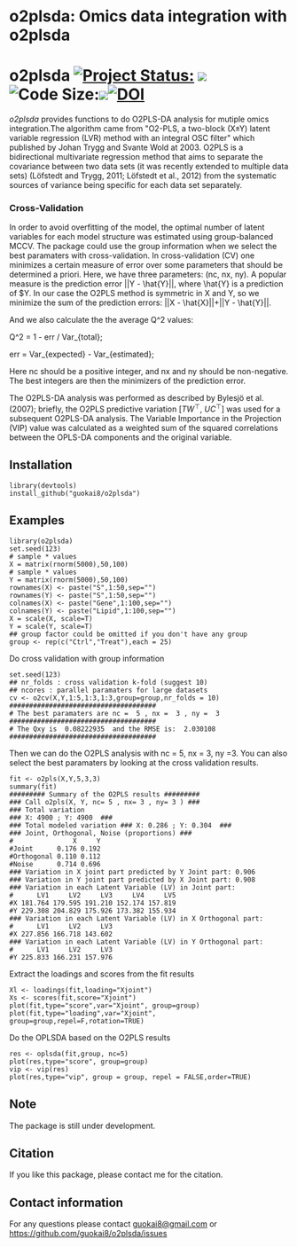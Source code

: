 # o2plsda: Omics data integration with o2plsda
# o2plsda [![Project Status:](http://www.repostatus.org/badges/latest/active.svg)](http://www.repostatus.org/#active)  [![](https://img.shields.io/badge/devel%20version-0.0.7-green.svg)](https://github.com/guokai8/o2plsda)  ![Code Size:](https://img.shields.io/github/languages/code-size/guokai8/o2plsda)![](https://img.shields.io/badge/license-GPL--3-blue.svg)[![DOI](https://zenodo.org/badge/413478714.svg)](https://zenodo.org/badge/latestdoi/413478714)


_o2plsda_ provides functions to do O2PLS-DA analysis for mutiple omics integration.The algorithm came from "O2-PLS, a two-block (X±Y) latent variable regression (LVR) method with an integral OSC filter" which published by Johan Trygg and Svante Wold at 2003. O2PLS is a bidirectional multivariate regression method that aims to separate the covariance between two data sets (it was recently extended to multiple data sets) (Löfstedt and Trygg, 2011; Löfstedt et al., 2012) from the systematic sources of variance being specific for each data set separately. 

### Cross-Validation

In order to avoid overfitting of the model, the optimal number of latent variables for each model structure was estimated using group-balanced MCCV. The package could use the group information when we select the best paramaters with cross-validation. In cross-validation (CV) one minimizes a certain measure of error over some parameters that should be determined a priori. Here, we have three parameters: (nc, nx, ny). A popular measure is the prediction error ||Y - \hat{Y}||, where \hat{Y} is a prediction of $Y. In our case the O2PLS method is symmetric in X and Y, so we minimize the sum of the prediction errors: 
||X - \hat{X}||+||Y - \hat{Y}||. 

And we also calculate the the average Q^2 values:

Q^2 = 1 - err / Var_{total};    

err = Var_{expected} - Var_{estimated};   

Here nc should be a positive integer, and nx and ny should be non-negative. The best integers are then the minimizers of the prediction error.

The O2PLS-DA analysis was performed as described by Bylesjö et al. (2007); briefly, the O2PLS predictive variation [$TW^\top$, $UC^\top$] was used for a subsequent O2PLS-DA analysis. The Variable Importance in the Projection (VIP) value was calculated as a weighted sum of the squared correlations between the OPLS-DA components and the original variable.

## Installation
```{r,eval=FALSE}
library(devtools)
install_github("guokai8/o2plsda")
``` 
## Examples
```{r}
library(o2plsda)
set.seed(123)
# sample * values
X = matrix(rnorm(5000),50,100)
# sample * values
Y = matrix(rnorm(5000),50,100)
rownames(X) <- paste("S",1:50,sep="")
rownames(Y) <- paste("S",1:50,sep="")
colnames(X) <- paste("Gene",1:100,sep="")
colnames(Y) <- paste("Lipid",1:100,sep="")
X = scale(X, scale=T)
Y = scale(Y, scale=T)
## group factor could be omitted if you don't have any group 
group <- rep(c("Ctrl","Treat"),each = 25)
```
Do cross validation with group information
```{r}
set.seed(123)
## nr_folds : cross validation k-fold (suggest 10)
## ncores : parallel paramaters for large datasets
cv <- o2cv(X,Y,1:5,1:3,1:3,group=group,nr_folds = 10)
#####################################
# The best paramaters are nc =  5 , nx =  3 , ny =  3 
#####################################
# The Qxy is  0.08222935  and the RMSE is:  2.030108 
#####################################
```

Then we can do the O2PLS analysis with nc = 5, nx = 3, ny =3. You can also select the best paramaters by looking at the cross validation results.
```{r}
fit <- o2pls(X,Y,5,3,3)
summary(fit)
######### Summary of the O2PLS results #########
### Call o2pls(X, Y, nc= 5 , nx= 3 , ny= 3 ) ###
### Total variation 
### X: 4900 ; Y: 4900  ###
### Total modeled variation ### X: 0.286 ; Y: 0.304  ###
### Joint, Orthogonal, Noise (proportions) ###
#               X     Y
#Joint      0.176 0.192
#Orthogonal 0.110 0.112
#Noise      0.714 0.696
### Variation in X joint part predicted by Y Joint part: 0.906 
### Variation in Y joint part predicted by X Joint part: 0.908 
### Variation in each Latent Variable (LV) in Joint part: 
#      LV1     LV2     LV3     LV4     LV5
#X 181.764 179.595 191.210 152.174 157.819
#Y 229.308 204.829 175.926 173.382 155.934
### Variation in each Latent Variable (LV) in X Orthogonal part: 
#      LV1     LV2     LV3
#X 227.856 166.718 143.602
### Variation in each Latent Variable (LV) in Y Orthogonal part: 
#      LV1     LV2     LV3
#Y 225.833 166.231 157.976

```

Extract the loadings and scores from the fit results

```{r}
Xl <- loadings(fit,loading="Xjoint")
Xs <- scores(fit,score="Xjoint")
plot(fit,type="score",var="Xjoint", group=group)
plot(fit,type="loading",var="Xjoint", group=group,repel=F,rotation=TRUE)
```

Do the OPLSDA based on the O2PLS results
```{r}
res <- oplsda(fit,group, nc=5)
plot(res,type="score", group=group)
vip <- vip(res)
plot(res,type="vip", group = group, repel = FALSE,order=TRUE)
```

## Note
The package is still under development.

## Citation
If you like this package, please contact me for the citation.

## Contact information

For any questions please contact guokai8@gmail.com or https://github.com/guokai8/o2plsda/issues
